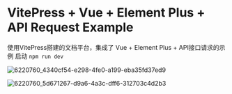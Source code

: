 # VitePress + Vue + Element Plus + API Request Example
使用VitePress搭建的文档平台，集成了 Vue + Element Plus + API接口请求的示例
启动
`npm run dev` 

![6220760_4340cf54-e298-4fe0-a199-eba35fd37ed9](https://github.com/user-attachments/assets/164334c1-45ce-4f28-9444-08e88eb889d9)

![6220760_5d671267-d9a6-4a3c-dff6-312703c4d2b3](https://github.com/user-attachments/assets/2d874206-6f57-413e-998d-7fc8c26cbfcf)
